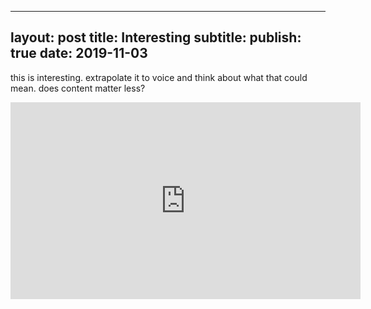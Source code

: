 

---
layout: post
title: Interesting
subtitle: 
publish: true
date: 2019-11-03
---
this is interesting. extrapolate it to voice and think about what that could mean. does content matter less?

<iframe width="560" height="315" src="https://www.youtube.com/embed/8jxVVO_3LWE?controls=0" frameborder="0" allow="accelerometer; autoplay; encrypted-media; gyroscope; picture-in-picture" allowfullscreen></iframe>
